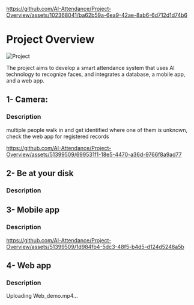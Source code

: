 
https://github.com/AI-Attendance/Project-Overview/assets/102368041/ba62b59a-6ea9-42ae-8ab6-6d712d1d74b6
# Project Overview

![Project](https://github.com/AI-Attendance/Project-Overview/assets/51399509/67640ad0-5abe-4e44-99b8-ca3c96e57303)

The project aims to develop a smart attendance system that uses AI technology to recognize faces, and integrates a database, a mobile app, and a web app.

## 1- Camera: 

### Description

multiple people walk in and get identified where one of them is unknown, check the web app for registered records

https://github.com/AI-Attendance/Project-Overview/assets/51399509/699531f1-18e5-4470-a36d-9766f8a9ad77

## 2- Be at your disk

### Description

## 3- Mobile app

### Description

https://github.com/AI-Attendance/Project-Overview/assets/51399509/1d984fb4-5dc3-48f5-b4d5-d124d5248a5b

## 4- Web app

### Description

Uploading Web_demo.mp4…
